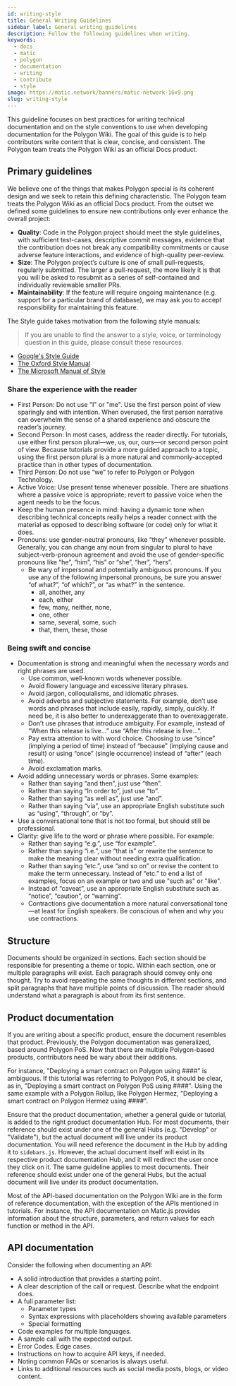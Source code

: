 ```yaml
---
id: writing-style
title: General Writing Guidelines
sidebar_label: General writing guidelines
description: Follow the following guidelines when writing.
keywords:
  - docs
  - matic
  - polygon
  - documentation
  - writing
  - contribute
  - style
image: https://matic.network/banners/matic-network-16x9.png
slug: writing-style 
---
```


This guideline focuses on best practices for writing technical documentation and 
on the style conventions to use when developing documentation for the Polygon Wiki. 
The goal of this guide is to help contributors write content that is clear, concise, 
and consistent. The Polygon team treats the Polygon Wiki as an official Docs product.

## Primary guidelines

We believe one of the things that makes Polygon special is its coherent design and we 
seek to retain this defining characteristic. The Polygon team treats the Polygon Wiki 
as an official Docs product. From the outset we defined some guidelines to ensure new 
contributions only ever enhance the overall project:

- **Quality**: Code in the Polygon project should meet the style guidelines, with 
  sufficient test-cases, descriptive commit messages, evidence that the contribution 
  does not break any compatibility commitments or cause adverse feature interactions, 
  and evidence of high-quality peer-review.
- **Size**: The Polygon project’s culture is one of small pull-requests, regularly 
  submitted. The larger a pull-request, the more likely it is that you will be asked 
  to resubmit as a series of self-contained and individually reviewable smaller PRs.
- **Maintainability**: If the feature will require ongoing maintenance (e.g. support 
  for a particular brand of database), we may ask you to accept responsibility for 
  maintaining this feature.

The Style guide takes motivation from the following style manuals:

> If you are unable to find the answer to a style, voice, or terminology question 
> in this guide, please consult these resources.

- [Google's Style Guide](https://github.com/google/styleguide/blob/gh-pages/docguide/style.md)
- [The Oxford Style Manual](https://global.oup.com/academic/product/new-oxford-style-manual-9780198767251?cc=nl&lang=en&)
- [The Microsoft Manual of Style](https://docs.microsoft.com/en-us/style-guide/welcome/)

### Share the experience with the reader

- First Person: Do not use "I" or "me". Use the first person point of view sparingly and 
  with intention. When overused, the first person narrative can overwhelm the sense of a 
  shared experience and obscure the reader’s journey.
- Second Person: In most cases, address the reader directly. For tutorials, use either first 
  person plural—we, us, our, ours—or second person point of view. Because tutorials provide 
  a more guided approach to a topic, using the first person plural is a more natural and 
  commonly-accepted practice than in other types of documentation.
- Third Person: Do not use “we” to refer to Polygon or Polygon Technology.
- Active Voice: Use present tense whenever possible. There are situations where a passive 
  voice is appropriate; revert to passive voice when the agent needs to be the focus.
- Keep the human presence in mind: having a dynamic tone when describing technical concepts 
  really helps a reader connect with the material as opposed to describing software (or code) 
  only for what it does.
- Pronouns: use gender-neutral pronouns, like “they” whenever possible. Generally, you can 
  change any noun from singular to plural to have subject-verb-pronoun agreement and avoid the 
  use of gender-specific pronouns like “he”, “him”, “his” or “she”, “her”, “hers”.
  - Be wary of impersonal and potentially ambiguous pronouns. If you use any of the following 
  impersonal pronouns, be sure you answer “of what?”, “of which?”, or “as what?” in the sentence.
    - all, another, any
    - each, either
    - few, many, neither, none,
    - one, other
    - same, several, some, such
    - that, them, these, those

### Being swift and concise 

- Documentation is strong and meaningful when the necessary words and right phrases are used.
  - Use common, well-known words whenever possible.
  - Avoid flowery language and excessive literary phrases.
  - Avoid jargon, colloquialisms, and idiomatic phrases.
  - Avoid adverbs and subjective statements. For example, don’t use words and phrases that include 
    easily, rapidly, simply, quickly. If need be, it is also better to underexaggerate than to 
    overexaggerate.
  - Don’t use phrases that introduce ambiguity. For example, instead of “When this release is live...” 
    use “After this release is live...”.
  - Pay extra attention to with word choice. Choosing to use “since” (implying a period of time) instead 
    of “because” (implying cause and result) or using “once” (single occurrence) instead of “after” 
    (each time).
  - Avoid exclamation marks.
- Avoid adding unnecessary words or phrases. Some examples:
  - Rather than saying “and then”, just use “then”.
  - Rather than saying “In order to”, just use “to”.
  - Rather than saying “as well as”, just use “and”.
  - Rather than saying “via”, use an appropriate English substitute such as “using”, “through”, or “by”.
- Use a conversational tone that is not too formal, but should still be professional.
- Clarity: give life to the word or phrase where possible. For example:
  - Rather than saying “e.g.”, use “for example”.
  - Rather than saying “i.e.”, use “that is” or rewrite the sentence to make the meaning clear without 
    needing extra qualification.
  - Rather than saying “etc.”, use “and so on” or revise the content to make the term unnecessary. Instead 
    of “etc.” to end a list of examples, focus on an example or two and use "such as" or "like".
  - Instead of “caveat”, use an appropriate English substitute such as “notice”, “caution”, or “warning”.
  - Contractions give documentation a more natural conversational tone—at least for English speakers. 
    Be conscious of when and why you use contractions.

## Structure

Documents should be organized in sections. Each section should be responsible for
presenting a theme or topic. Within each section, one or multiple paragraphs will exist.
Each paragraph should convey only one thought. Try to avoid repeating the same thoughts
in different sections, and split paragraphs that have multiple points of discussion.
The reader should understand what a paragraph is about from its first sentence.

## Product documentation

If you are writing about a specific product, ensure the document resembles that 
product. Previously, the Polygon documentation was generalized, based around Polygon PoS. 
Now that there are multiple Polygon-based products, contributors need be wary about their 
additions.

For instance, "Deploying a smart contract on Polygon using ####" is ambiguous. If this tutorial
was referring to Polygon PoS, it should be clear, as in, 
"Deploying a smart contract on Polygon PoS using ####". Using the same example with a 
Polygon Rollup, like Polygon Hermez, "Deploying a smart contract on Polygon Hermez using ####".

Ensure that the product documentation, whether a general guide or tutorial, is added
to the right product documentation Hub. For most documents, their reference should exist under 
one of the general Hubs (e.g. "Develop" or "Validate"), but the actual document 
will live under its product documentation. You will need reference the document in the Hub by 
adding it to `sidebars.js`.
However, the actual document itself will exist in its respective product documentation Hub,
and it will redirect the user once they click on it. The same guideline applies to most 
documents. Their reference should exist under one of the general Hubs, but the actual document 
will live under its product documentation.

Most of the API-based documentation on the Polygon Wiki are in the form of 
reference documentation, with the exception of the APIs mentioned in tutorials. 
For instance, the API documentation on Matic.js provides information about the 
structure, parameters, and return values for each function or method in the API.

## API documentation

Consider the following when documenting an API:

* A solid introduction that provides a starting point.
* A clear description of the call or request. Describe what the endpoint does.
* A full parameter list:
  * Parameter types
  * Syntax expressions with placeholders showing available parameters
  * Special formatting 
* Code examples for multiple languages.
* A sample call with the expected output.
* Error Codes. Edge cases.
* Instructions on how to acquire API keys, if needed.
* Noting common FAQs or scenarios is always useful.
* Links to additional resources such as social media posts, blogs, or video content.
